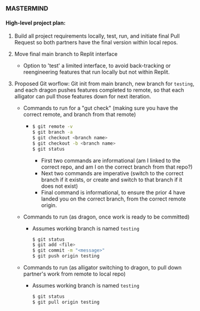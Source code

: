 ### MASTERMIND

#### High-level project plan:

1. Build all project requirements locally, test, run, and initiate final Pull Request so both partners have the final version within local repos.
2. Move final main branch to Replit interface
    - Option to 'test' a limited interface, to avoid back-tracking or reengineering features that run locally but not within Replit.
3. Proposed Git worflow:  Git init from main branch, new branch for `testing`, and each dragon pushes features completed to remote, so that each alligator can pull those features down for next iteration.

    - Commands to run for a "gut check" (making sure you have the correct remote, and branch from that remote)
      - ```bash
        $ git remote -v
        $ git branch -a
        $ git checkout <branch name>
        $ git checkout -b <branch name>
        $ git status
        ```
        - First two commands are informational (am I linked to the correct repo, and am I on the correct branch from that repo?)
        - Next two commands are imperative (switch to the correct branch if it exists, or create and switch to that branch if it does not exist)
        - Final command is informational, to ensure the prior 4 have landed you on the correct branch, from the correct remote origin.

    - Commands to run (as dragon, once work is ready to be committed)
      - Assumes working branch is named `testing`
        ```bash
        $ git status
        $ git add <file>
        $ git commit -m "<message>"
        $ git push origin testing
        ```
    - Commands to run (as alligator switching to dragon, to pull down partner's work from remote to local repo)
      - Assumes working branch is named `testing`
        ```bash
        $ git status
        $ git pull origin testing
        ```

